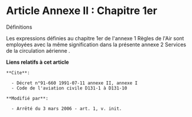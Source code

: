 # Article Annexe II : Chapitre 1er

Définitions 

Les expressions définies au chapitre 1er de l'annexe 1  Règles de l'Air  sont employées avec la même signification dans la
présente annexe 2  Services de la circulation aérienne .

**Liens relatifs à cet article**

	**Cite**:

	  - Décret n°91-660 1991-07-11 annexe II, annexe I
	  - Code de l'aviation civile D131-1 à D131-10

	**Modifié par**:

	  - Arrêté du 3 mars 2006 - art. 1, v. init.

